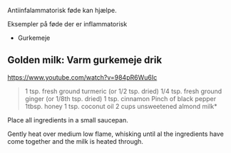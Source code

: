 Antiinfalammatorisk føde kan hjælpe.

Eksempler på føde der er inflammatorisk
* Gurkemeje



## Golden milk: Varm gurkemeje drik
https://www.youtube.com/watch?v=984pR6Wu6Ic

> 1 tsp. fresh ground turmeric (or 1/2 tsp. dried)
1/4 tsp. fresh ground ginger (or 1/8th tsp. dried)
1 tsp. cinnamon
Pinch of black pepper
1tbsp. honey
1 tsp. coconut oil
2 cups unsweetened almond milk*

Place all ingredients in a small saucepan.

Gently heat over medium low flame, whisking until al the ingredients have come together and the milk is heated through.
